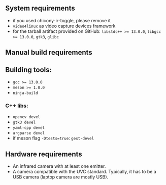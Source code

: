 ## System requirements
* if you used chicony-ir-toggle, please remove it
* `video4linux` as video capture devices framework
* for the tarball artifact provided on GitHub: `libstdc++ >= 13.0.0`, `libgcc >= 13.0.0`, `gtk3`, `glibc`

## Manual build requirements
## Building tools:
* `gcc >= 13.0.0`
* `meson >= 1.0.0`
* `ninja-build`
### C++ libs:
* `opencv devel`
* `gtk3 devel`
* `yaml-cpp devel`
* `argparse devel`
* if meson flag `-Dtests=true`: `gest-devel`

## Hardware requirements
* An infrared camera with at least one emitter.
* A camera compatible with the UVC standard. Typically, it has to be a USB camera (laptop camera are mostly USB).